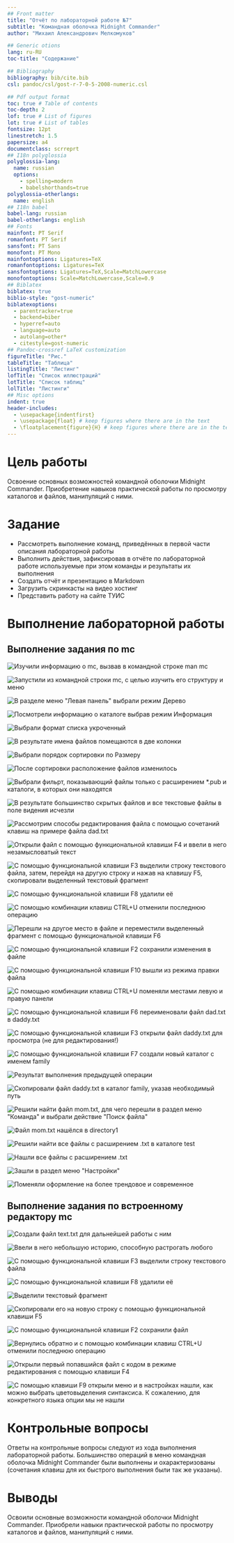 ```yaml
---
## Front matter
title: "Отчёт по лабораторной работе №7"
subtitle: "Командная оболочка Midnight Commander"
author: "Михаил Александрович Мелкомуков"

## Generic otions
lang: ru-RU
toc-title: "Содержание"

## Bibliography
bibliography: bib/cite.bib
csl: pandoc/csl/gost-r-7-0-5-2008-numeric.csl

## Pdf output format
toc: true # Table of contents
toc-depth: 2
lof: true # List of figures
lot: true # List of tables
fontsize: 12pt
linestretch: 1.5
papersize: a4
documentclass: scrreprt
## I18n polyglossia
polyglossia-lang:
  name: russian
  options:
	- spelling=modern
	- babelshorthands=true
polyglossia-otherlangs:
  name: english
## I18n babel
babel-lang: russian
babel-otherlangs: english
## Fonts
mainfont: PT Serif
romanfont: PT Serif
sansfont: PT Sans
monofont: PT Mono
mainfontoptions: Ligatures=TeX
romanfontoptions: Ligatures=TeX
sansfontoptions: Ligatures=TeX,Scale=MatchLowercase
monofontoptions: Scale=MatchLowercase,Scale=0.9
## Biblatex
biblatex: true
biblio-style: "gost-numeric"
biblatexoptions:
  - parentracker=true
  - backend=biber
  - hyperref=auto
  - language=auto
  - autolang=other*
  - citestyle=gost-numeric
## Pandoc-crossref LaTeX customization
figureTitle: "Рис."
tableTitle: "Таблица"
listingTitle: "Листинг"
lofTitle: "Список иллюстраций"
lotTitle: "Список таблиц"
lolTitle: "Листинги"
## Misc options
indent: true
header-includes:
  - \usepackage{indentfirst}
  - \usepackage{float} # keep figures where there are in the text
  - \floatplacement{figure}{H} # keep figures where there are in the text
---
```


# Цель работы

Освоение основных возможностей командной оболочки Midnight Commander. Приобретение навыков практической работы по просмотру каталогов и файлов, манипуляций с ними.

# Задание

- Рассмотреть выполнение команд, приведённых в первой части описания лабораторной работы
- Выполнить действия, зафиксировав в отчёте по лабораторной работе используемые при этом команды и результаты их выполнения
- Создать отчёт и презентацию в Markdown
- Загрузить скринкасты на видео хостинг
- Представить работу на сайте ТУИС

# Выполнение лабораторной работы

## Выполнение задания по mc

![Изучили информацию о mc, вызвав в командной строке man mc](image/1.png)

![Запустили из командной строки mc, с целью изучить его структуру и меню](image/2.png)

![В разделе меню "Левая панель" выбрали режим Дерево](image/3.png)

![Посмотрели информацию о каталоге выбрав режим Информация](image/4.png)

![Выбрали формат списка укроченный](image/5.png)

![В результате имена файлов помещаются в две колонки](image/6.png)

![Выбрали порядок сортировки по Размеру](image/7.png)

![После сортировки расположение файлов изменилось](image/8.png)

![Выбрали фильрт, показывающий файлы только с расширением *.pub и каталоги, в которых они находятся](image/9.png)

![В результате большинство скрытых файлов и все текстовые файлы в поле видения исчезли](image/10.png)

![Рассмотрим способы редактирования файла с помощью сочетаний клавиш на примере файла dad.txt](image/11.png)

![Открыли файл с помощью функциональной клавиши F4 и ввели в него незамысловатый текст](image/12.png)

![С помощью функциональной клавиши F3 выделили строку текстового файла, затем, перейдя на другую строку и нажав на клавишу F5, скопировали выделенный текстовый фрагмент](image/13.png)

![С помощью функциональной клавиши F8 удалили её](image/14.png)

![С помощью комбинации клавиш CTRL+U отменили последнюю операцию](image/15.png)

![Перешли на другое место в файле и переместили выделенный фрагмент с помощью функциональной клавиши F6](image/16.png)

![С помощью функциональной клавиши F2 сохранили изменения в файле](image/17.png)

![С помощью функциональной клавиши F10 вышли из режима правки файла](image/18.png)

![С помощью комбинации клавиш CTRL+U поменяли местами левую и правую панели](image/19.png)

![С помощью функциональной клавиши F6 переименовали файл dad.txt в daddy.txt](image/20.png)

![С помощью функциональной клавиши F3 открыли файл daddy.txt для просмотра (не для редактирования!)](image/21.png)

![С помощью функциональной клавиши F7 создали новый каталог с именем family](image/22.png)

![Результат выполнения предыдущей операции](image/23.png)

![Скопировали файл daddy.txt в каталог family, указав необходимый путь](image/24.png)

![Решили найти файл mom.txt, для чего перешли в раздел меню "Команда" и выбрали действие "Поиск файла"](image/25.png)

![Файл mom.txt нашёлся в directory1](image/26.png)

![Решили найти все файлы с расширением .txt в каталоге test](image/27.png)

![Нашли все файлы с расширением .txt](image/28.png)

![Зашли в раздел меню "Настройки"](image/29.png)

![Поменяли оформление на более трендовое и современное](image/30.png)

## Выполнение задания по встроенному редактору mc

![Создали файл text.txt для дальнейшей работы с ним](image/31.png)

![Ввели в него небольшую историю, способную растрогать любого](image/32.png)

![С помощью функциональной клавиши F3 выделили строку текстового файла](image/33.png)

![С помощью функциональной клавиши F8 удалили её](image/34.png)

![Выделили текстовый фрагмент](image/35.png)

![Скопировали его на новую строку с помощью функциональной клавиши F5](image/36.png)

![С помощью функциональной клавиши F2 сохранили файл](image/37.png)

![Вернулись обратно и с помощью комбинации клавиш CTRL+U отменили последнюю операцию](image/38.png)

![Открыли первый попавшийся файл с кодом в режиме редактирования с помощью клавиши F4](image/39.png)

![С помощью клавиши F9 открыли меню и в настройках нашли, как можно выбрать цветовыделения синтаксиса. К сожалению, для конкретного языка опции мы не нашли](image/40.png)

# Контрольные вопросы

Ответы на контрольные вопросы следуют из хода выполнения лабораторной работы. Большинство операций в меню командная оболочка Midnight Commander были выполнены и охарактеризованы (сочетания клавиш для их быстрого выполнения были так же указаны).

# Выводы

Освоили основные возможности командной оболочки Midnight Commander. Приобрели навыки практической работы по просмотру каталогов и файлов, манипуляций с ними.

